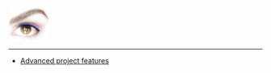 [![](https://github.com/FiveTechSoft/fivetouch/blob/master/images/fivetech_logo.gif)](http://www.fivetechsoft.com "FiveTech Software")
***

* [Advanced project features](https://github.com/hipersayanX/FlexBisonQt/blob/master/FlexBisonQt.pro)